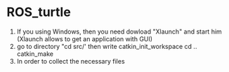 # ROS_turtle
 
1. If you using Windows, then you need dowload "Xlaunch" and start him (Xlaunch allows to get an application with GUI)
2. go to directory "cd src/' then write 
catkin_init_workspace
cd ..
catkin_make 
3. In order to collect the necessary files 
